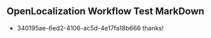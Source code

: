 ## OpenLocalization Workflow Test MarkDown
* 340195ae-6ed2-4106-ac5d-4e17fa18b666 
thanks!<!--HONumber=Mar16_HO3-->
